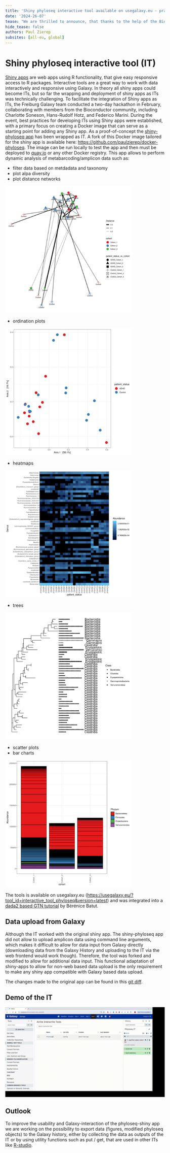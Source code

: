 ```yaml
---
title: 'Shiny phyloseq interactive tool available on usegalaxy.eu - practical outcome of the Bioconductor Hackathon'
date: '2024-26-07'
tease: "We are thrilled to announce, that thanks to the help of the Bioconductor community, we could deploy the Shiny phyloseq App as an interactive tool (IT) on usegalaxy.eu"
hide_tease: false
authors: Paul Zierep 
subsites: [all-eu, global]
---
```


# Shiny phyloseq interactive tool (IT)

[Shiny apps](https://shiny.posit.co/) are web apps using R functionality, that give easy responsive access to R packages. 
Interactive tools are a great way to work with data interactively and responsive using Galaxy. In theory all shiny apps could become ITs, but so far the 
wrapping and deployment of shiny apps as ITs was technically challenging. To facilitate the integration of Shiny apps as ITs, the Freiburg Galaxy team conducted a two-day hackathon in February, collaborating with members from the Bioconductor community, including Charlotte Soneson, Hans-Rudolf Hotz, and Federico Marini. During the event, best practices for developing ITs using Shiny apps were established, with a primary focus on creating a Docker image that can serve as a starting point for adding any Shiny app.
As a proof-of-concept the [shiny-phyloseq app](https://github.com/joey711/shiny-phyloseq) has been wrapped as IT. 
A fork of this Docker image tailored for the shiny app is available here: https://github.com/paulzierep/docker-phyloseq.
The image can be run locally to test the app and then must be deployed to [quay.io](https://quay.io) or any other Docker registry. 
This app allows to perform dynamic analysis of
metabarcoding/amplicon data such as:

* filter data based on metdadata and taxonomy
* plot alpa diversity
* plot distance networks 

<img src="./Network.png" style="max-width: 400px" alt="Network" />

* ordination plots

<img src="./Ordination.png" style="max-width: 400px" alt="Ordination" />

* heatmaps

<img src="./Heatmap.png" style="max-width: 400px" alt="Heatmap" />

* trees

<img src="./Tree.png" style="max-width: 400px" alt="Tree" />

* scatter plots
* bar charts

<img src="./Barplot.png" style="max-width: 400px" alt="Barplot" />

The tools is available on usegalaxy.eu (https://usegalaxy.eu/?tool_id=interactive_tool_phyloseq&version=latest) and was integrated into a [dada2 based GTN tutorial](https://training.galaxyproject.org/training-material/topics/microbiome/tutorials/dada-16S/tutorial.html) by Bérénice Batut.

## Data upload from Galaxy

Although the IT worked with the original shiny app. The shiny-phyloseq app did not allow to upload amplicon data using command line arguments, which makes it difficult to allow for data input from Galaxy directly (downloading data from the Galaxy History and uploading to the IT via the web frontend would work though). Therefore, the tool was forked and modified to allow for additional data input. This functional adaptation of shiny-apps to allow for non-web based data upload is the only requirement to make any shiny app compatible with Galaxy based data upload.  

The changes made to the original app can be found in this [git diff](https://github.com/joey711/shiny-phyloseq/compare/master...paulzierep:shiny-phyloseq:master).

## Demo of the IT

![Demo](alpha-div.gif)

## Outlook

To improve the usability and Galaxy-interaction of the phyloseq-shiny app we are working on the possibility to export data (figures, modified phyloseq objects) to the Galaxy history, either by collecting the data as outputs of the IT or by using utility functions such as put / get, that are used in other ITs like [R-studio](https://usegalaxy.eu/?tool_id=interactive_tool_rstudio&version=latest). 